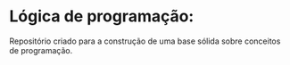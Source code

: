 # Lógica de programação: 
 
 Repositório criado para a construção de uma base sólida sobre conceitos de programação. 
